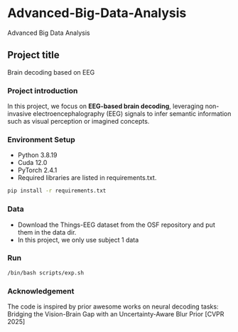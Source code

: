 # Advanced-Big-Data-Analysis
Advanced Big Data Analysis

## Project title 
Brain decoding based on EEG

### Project introduction
In this project, we focus on **EEG-based brain decoding**, leveraging non-invasive electroencephalography (EEG) signals to infer semantic information such as visual perception or imagined concepts.


### Environment Setup
+ Python 3.8.19 
+ Cuda 12.0 
+ PyTorch 2.4.1
+ Required libraries are listed in requirements.txt.
```bash
pip install -r requirements.txt
```

### Data
+ Download the Things-EEG dataset from the OSF repository and put them in the data dir.
+ In this project, we only use subject 1 data

### Run
```bash
/bin/bash scripts/exp.sh
```

### Acknowledgement
The code is inspired by prior awesome works on neural decoding tasks: \
Bridging the Vision-Brain Gap with an Uncertainty-Aware Blur Prior [CVPR 2025]

